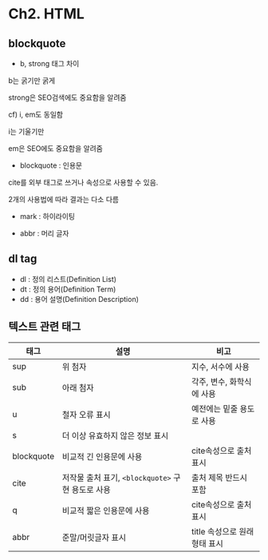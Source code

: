 # Ch2. HTML

## blockquote

- b, strong 태그 차이

b는 굵기만 굵게

strong은 SEO검색에도 중요함을 알려줌

cf) i, em도 동일함

i는 기울기만

em은 SEO에도 중요함을 알려줌

- blockquote : 인용문

cite를 외부 태그로 쓰거나 속성으로 사용할 수 있음.

2개의 사용법에 따라 결과는 다소 다름

- mark : 하이라이팅

- abbr : 머리 글자

## dl tag

- dl : 정의 리스트(Definition List)
- dt : 정의 용어(Definition Term)
- dd : 용어 설명(Definition Description)

## 텍스트 관련 태그

| 태그       | 설명                                              | 비고                          |
| ---------- | ------------------------------------------------- | ----------------------------- |
| sup        | 위 첨자                                           | 지수, 서수에 사용             |
| sub        | 아래 첨자                                         | 각주, 변수, 화학식에 사용     |
| u          | 철자 오류 표시                                    | 예전에는 밑줄 용도로 사용     |
| s          | 더 이상 유효하지 않은 정보 표시                   |                               |
| blockquote | 비교적 긴 인용문에 사용                           | cite속성으로 출처 표시        |
| cite       | 저작물 출처 표기, `<blockquote>` 구현 용도로 사용 | 출처 제목 반드시 포함         |
| q          | 비교적 짧은 인용문에 사용                         | cite속성으로 출처 표시        |
| abbr       | 준말/머릿글자 표시                                | title 속성으로 원래 형태 표시 |
